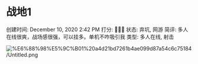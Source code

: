 # 战地1

创建时间: December 10, 2020 2:42 PM
打分: 💛💛🖤
状态: 弃坑, 网游
简评: 多人在线很爽，战场感很强，可以挂多。单机不咋吸引我
类型: 多人在线, 射击

![%E6%88%98%E5%9C%B01%20a4d21bd7261b4ae099d87a54c6c75184/Untitled.png](%E6%88%98%E5%9C%B01%20a4d21bd7261b4ae099d87a54c6c75184/Untitled.png)